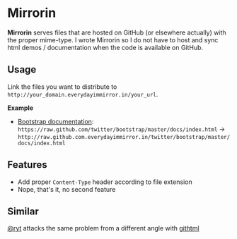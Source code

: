 # Mirrorin
**Mirrorin** serves files that are hosted on GitHub (or elsewhere actually) with the proper mime-type. I wrote Mirrorin so I do not have to host and sync html demos / documentation when the code is available on GitHub.

## Usage

Link the files you want to distribute to `http://your_domain.everydayimmirror.in/your_url`.

**Example**

* [Bootstrap documentation](http://raw.github.com.everydayimmirror.in/twitter/bootstrap/master/docs/index.html):  
`https://raw.github.com/twitter/bootstrap/master/docs/index.html` →  
`http://raw.github.com.everydayimmirror.in/twitter/bootstrap/master/docs/index.html`


## Features

* Add proper `Content-Type` header according to file extension
* Nope, that's it, no second feature

## Similar

[@ryt](https://github.com/ryt) attacks the same problem from a different angle with [githtml](https://github.com/ryt/githtml)

